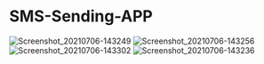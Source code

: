 # SMS-Sending-APP
![Screenshot_20210706-143249](https://user-images.githubusercontent.com/10377875/124589442-71fddd00-de73-11eb-9fcf-20c84255c3aa.jpg)
![Screenshot_20210706-143256](https://user-images.githubusercontent.com/10377875/124589447-732f0a00-de73-11eb-9746-9c18fb0de3f6.jpg)
![Screenshot_20210706-143302](https://user-images.githubusercontent.com/10377875/124589450-74603700-de73-11eb-975d-166ff40d72ef.jpg)
![Screenshot_20210706-143236](https://user-images.githubusercontent.com/10377875/124589454-75916400-de73-11eb-84a9-4c175798d15f.jpg)
